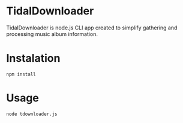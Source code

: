 # TidalDownloader
TidalDownloader is node.js CLI app created to simplify gathering and processing music album information.

# Instalation
`npm install`

# Usage
`node tdownloader.js`
